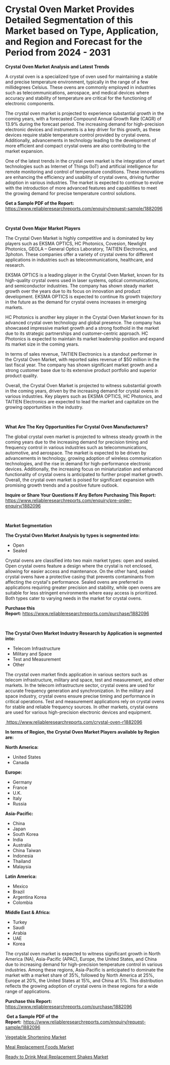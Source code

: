 <p><h1>Crystal Oven Market Provides Detailed Segmentation of this Market based on Type, Application, and Region and Forecast for the Period from 2024 - 2031</h1></p><p><strong>Crystal Oven Market Analysis and Latest Trends</strong></p>
<p><p>A crystal oven is a specialized type of oven used for maintaining a stable and precise temperature environment, typically in the range of a few millidegrees Celsius. These ovens are commonly employed in industries such as telecommunications, aerospace, and medical devices where accuracy and stability of temperature are critical for the functioning of electronic components.</p><p>The crystal oven market is projected to experience substantial growth in the coming years, with a forecasted Compound Annual Growth Rate (CAGR) of 13.9% during the forecast period. The increasing demand for high-precision electronic devices and instruments is a key driver for this growth, as these devices require stable temperature control provided by crystal ovens. Additionally, advancements in technology leading to the development of more efficient and compact crystal ovens are also contributing to the market expansion.</p><p>One of the latest trends in the crystal oven market is the integration of smart technologies such as Internet of Things (IoT) and artificial intelligence for remote monitoring and control of temperature conditions. These innovations are enhancing the efficiency and usability of crystal ovens, driving further adoption in various industries. The market is expected to continue to evolve with the introduction of more advanced features and capabilities to meet the growing demand for precise temperature control solutions.</p></p>
<p><strong>Get a Sample PDF of the Report:&nbsp;</strong> <a href="https://www.reliableresearchreports.com/enquiry/request-sample/1882096">https://www.reliableresearchreports.com/enquiry/request-sample/1882096</a></p>
<p>&nbsp;</p>
<p><strong>Crystal Oven Major Market Players</strong></p>
<p><p>The Crystal Oven Market is highly competitive and is dominated by key players such as EKSMA OPTICS, HC Photonics, Covesion, Newlight Photonics, GEOLA – General Optics Laboratory, TAITIEN Electronics, and 3photon. These companies offer a variety of crystal ovens for different applications in industries such as telecommunications, healthcare, and research.</p><p>EKSMA OPTICS is a leading player in the Crystal Oven Market, known for its high-quality crystal ovens used in laser systems, optical communications, and semiconductor industries. The company has shown steady market growth over the years due to its focus on innovation and product development. EKSMA OPTICS is expected to continue its growth trajectory in the future as the demand for crystal ovens increases in emerging markets.</p><p>HC Photonics is another key player in the Crystal Oven Market known for its advanced crystal oven technology and global presence. The company has showcased impressive market growth and a strong foothold in the market due to its strategic partnerships and customer-centric approach. HC Photonics is expected to maintain its market leadership position and expand its market size in the coming years.</p><p>In terms of sales revenue, TAITIEN Electronics is a standout performer in the Crystal Oven Market, with reported sales revenue of $50 million in the last fiscal year. The company has shown significant market growth and a strong customer base due to its extensive product portfolio and superior product quality.</p><p>Overall, the Crystal Oven Market is projected to witness substantial growth in the coming years, driven by the increasing demand for crystal ovens in various industries. Key players such as EKSMA OPTICS, HC Photonics, and TAITIEN Electronics are expected to lead the market and capitalize on the growing opportunities in the industry.</p></p>
<p>&nbsp;</p>
<p><strong>What Are The Key Opportunities For Crystal Oven Manufacturers?</strong></p>
<p><p>The global crystal oven market is projected to witness steady growth in the coming years due to the increasing demand for precision timing and frequency control in various industries such as telecommunications, automotive, and aerospace. The market is expected to be driven by advancements in technology, growing adoption of wireless communication technologies, and the rise in demand for high-performance electronic devices. Additionally, the increasing focus on miniaturization and enhanced functionality of crystal ovens is anticipated to further propel market growth. Overall, the crystal oven market is poised for significant expansion with promising growth trends and a positive future outlook.</p></p>
<p><strong>Inquire or Share Your Questions If Any Before Purchasing This Report:</strong> <a href="https://www.reliableresearchreports.com/enquiry/pre-order-enquiry/1882096">https://www.reliableresearchreports.com/enquiry/pre-order-enquiry/1882096</a></p>
<p>&nbsp;</p>
<p><strong>Market Segmentation</strong></p>
<p><strong>The Crystal Oven Market Analysis by types is segmented into:</strong></p>
<p><ul><li>Open</li><li>Sealed</li></ul></p>
<p><p>Crystal ovens are classified into two main market types: open and sealed. Open crystal ovens feature a design where the crystal is not enclosed, allowing for easier access and maintenance. On the other hand, sealed crystal ovens have a protective casing that prevents contaminants from affecting the crystal's performance. Sealed ovens are preferred in applications requiring greater precision and stability, while open ovens are suitable for less stringent environments where easy access is prioritized. Both types cater to varying needs in the market for crystal ovens.</p></p>
<p><strong>Purchase this Report:&nbsp;</strong><a href="https://www.reliableresearchreports.com/purchase/1882096">https://www.reliableresearchreports.com/purchase/1882096</a></p>
<p>&nbsp;</p>
<p><strong>The Crystal Oven Market Industry Research by Application is segmented into:</strong></p>
<p><ul><li>Telecom Infrastructure</li><li>Military and Space</li><li>Test and Measurement</li><li>Other</li></ul></p>
<p><p>The crystal oven market finds application in various sectors such as telecom infrastructure, military and space, test and measurement, and other markets. In the telecom infrastructure sector, crystal ovens are used for accurate frequency generation and synchronization. In the military and space industry, crystal ovens ensure precise timing and performance in critical operations. Test and measurement applications rely on crystal ovens for stable and reliable frequency sources. In other markets, crystal ovens are used for various high-precision electronic devices and equipment.</p></p>
<p><a href="https://www.reliableresearchreports.com/crystal-oven-r1882096">&nbsp;https://www.reliableresearchreports.com/crystal-oven-r1882096</a></p>
<p><strong>In terms of Region, the Crystal Oven Market Players available by Region are:</strong></p>
<p>
    <p> <strong> North America: </strong>
        <ul>
            <li>United States</li>
            <li>Canada</li>
        </ul>
        </p> 
    <p> <strong> Europe: </strong>
        <ul>
            <li>Germany</li>
            <li>France</li>
            <li>U.K.</li>
            <li>Italy</li>
            <li>Russia</li>
        </ul>
        </p> 
    <p> <strong> Asia-Pacific: </strong>
        <ul>
            <li>China</li>
            <li>Japan</li>
            <li>South Korea</li>
            <li>India</li>
            <li>Australia</li>
            <li>China Taiwan</li>
            <li>Indonesia</li>
            <li>Thailand</li>
            <li>Malaysia</li>
        </ul>
        </p> 
    <p> <strong> Latin America: </strong>
        <ul>
            <li>Mexico</li>
            <li>Brazil</li>
            <li>Argentina Korea</li>
            <li>Colombia</li>
        </ul>
        </p> 
    <p> <strong> Middle East & Africa: </strong>
        <ul>
            <li>Turkey</li>
            <li>Saudi</li>
            <li>Arabia</li>
            <li>UAE</li>
            <li>Korea</li>
        </ul>
    </p>
    </p>
<p><p>The crystal oven market is expected to witness significant growth in North America (NA), Asia-Pacific (APAC), Europe, the United States, and China due to increasing demand for high-precision temperature control in various industries. Among these regions, Asia-Pacific is anticipated to dominate the market with a market share of 35%, followed by North America at 25%, Europe at 20%, the United States at 15%, and China at 5%. This distribution reflects the growing adoption of crystal ovens in these regions for a wide range of applications.</p></p>
<p><strong>Purchase this Report: </strong><a href="https://www.reliableresearchreports.com/purchase/1882096">https://www.reliableresearchreports.com/purchase/1882096</a></p>
<p>&nbsp;<strong>Get a Sample PDF of the Report:&nbsp;&nbsp;</strong><a href="https://www.reliableresearchreports.com/enquiry/request-sample/1882096">https://www.reliableresearchreports.com/enquiry/request-sample/1882096</a></p>
<p><strong></strong></p>
<p><p><a href="https://github.com/santosh758595/Market-Research-Report-List-5/blob/main/vegetable-shortening-market.md">Vegetable Shortening Market</a></p><p><a href="https://github.com/Jeralderzog65756e/Market-Research-Report-List-1/blob/main/meal-replacement-foods-market.md">Meal Replacement Foods Market</a></p><p><a href="https://github.com/mqlmqing52/Market-Research-Report-List-1/blob/main/ready-to-drink-meal-replacement-shakes-market.md">Ready to Drink Meal Replacement Shakes Market</a></p></p>
